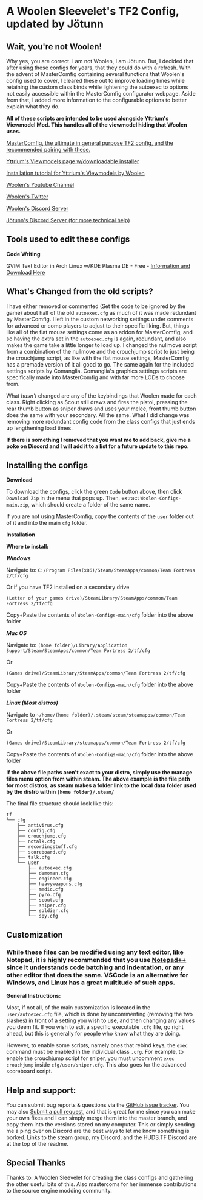 
A Woolen Sleevelet's TF2 Config, updated by Jötunn
======

Wait, you're not Woolen!
-------
Why yes, you are correct. I am not Woolen, I am Jötunn. But, I decided that after using these configs for years, that they could do with a refresh. With the advent of MasterComfig containing several functions that Woolen's config used to cover, I cleared these out to improve loading times while retaining the custom class binds while lightening the autoexec to options not easily accessible within the MasterComfig configurator webpage. Aside from that, I added more information to the configurable options to better explain what they do.

**All of these scripts are intended to be used alongside Yttrium's Viewmodel Mod. This handles all of the viewmodel hiding that Woolen uses.**

[MasterComfig, the ultimate in general purpose TF2 config, and the recommended pairing with these.](https://mastercomfig.com/ "MasterComfig")

[Yttrium's Viewmodels page w/downloadable installer](https://www.teamfortress.tv/34834/yttriums-competitive-viewmodels "Yttrium's Competitive Viewmodels")

[Installation tutorial for Yttrium's Viewmodels by Woolen](https://www.youtube.com/watch?v=4phrSBGD1qA "# Yttrium's Competitive Viewmodels in 60 Seconds")

[Woolen's Youtube Channel](www.youtube.com/user/TheBoy7477 "Woolen's Youtube link")

[Woolen's Twitter](www.twitter.com/WoolenSleevelet "Woolen's Twitter link")

[Woolen's Discord Server](https://discord.gg/woolen "Woolen's Discord server link")

[Jötunn's Discord Server (for more technical help)](https://discord.gg/NhnSysw "Jötunn's Discord server link")


Tools used to edit these configs
-------
**Code Writing**

GVIM Text Editor in Arch Linux w/KDE Plasma DE - Free - [Information and Download Here](https://www.vim.org/)

What's Changed from the old scripts?
-----------
I have either removed or commented (Set the code to be ignored by the game) about half of the old `autoexec.cfg` as much of it was made redundant by MasterComfig. I left in the custom networking settings under comments for advanced or comp players to adjust to their specific liking. But, things like all of the flat mouse settings come as an addon for MasterComfig, and so having the extra set in the `autoexec.cfg` is again, redundant, and also makes the game take a little longer to load up. I changed the nullmove script from a combination of the nullmove and the crouchjump script to just being the crouchjump script, as like with the flat mouse settings, MasterComfig has a premade version of it all good to go. The same again for the included settings scripts by Comanglia. Comanglia's graphics settings scripts are specifically made into MasterComfig and with far more LODs to choose from. 

What *hasn't* changed are any of the keybindings that Woolen made for each class. Right clicking as Scout still draws and fires the pistol, pressing the rear thumb button as sniper draws and uses your melee, front thumb button does the same with your secondary. All the same. What I did change was removing more redundant config code from the class configs that just ends up lengthening load times. 

**If there is something I removed that you want me to add back, give me a poke on Discord and I will add it to a list for a future update to this repo.**


Installing the configs
-------

**Download**

To download the configs, click the green `Code` button above, then click `Download Zip` in the menu that pops up. Then, extract `Woolen-Configs-main.zip`, which should create a folder of the same name.

If you are not using MasterComfig, copy the contents of the `user` folder out of it and into the main `cfg` folder.

**Installation**

**Where to install:**

***Windows***

Navigate to:
`C:/Program Files(x86)/Steam/SteamApps/common/Team Fortress 2/tf/cfg`

Or if you have TF2 installed on a secondary drive

`(Letter of your games drive)/SteamLibrary/SteamApps/common/Team Fortress 2/tf/cfg`

Copy+Paste the contents of `Woolen-Configs-main/cfg` folder into the above folder

***Mac OS***

Navigate to:
`(home folder)/Library/Application Support/Steam/SteamApps/common/Team Fortress 2/tf/cfg`

Or

`(Games drive)/SteamLibrary/SteamApps/common/Team Fortress 2/tf/cfg`

Copy+Paste the contents of `Woolen-Configs-main/cfg` folder into the above folder

***Linux (Most distros)***

Navigate to
`~/home/(home folder)/.steam/steam/steamapps/common/Team Fortress 2/tf/cfg`

Or

`(Games drive)/SteamLibrary/steamapps/common/Team Fortress 2/tf/cfg`

Copy+Paste the contents of `Woolen-Configs-main/cfg` folder into the above folder

**If the above file paths aren't exact to your distro, simply use the manage files menu option from within steam. The above example is the file path for most distros, as steam makes a folder link to the local data folder used by the distro within `(home folder)/.steam/`**

The final file structure should look like this:
```
tf
└── cfg
    ├── antivirus.cfg
    ├── config.cfg
    ├── crouchjump.cfg
    ├── notalk.cfg
    ├── recordingstuff.cfg
    ├── scoreboard.cfg
    ├── talk.cfg
    └── user
        ├── autoexec.cfg
        ├── demoman.cfg
        ├── engineer.cfg
        ├── heavyweapons.cfg
        ├── medic.cfg
        ├── pyro.cfg
        ├── scout.cfg
        ├── sniper.cfg
        ├── soldier.cfg
        └── spy.cfg
```
Customization
-------

### While these files can be modified using any text editor, like Notepad, it is highly recommended that you use [Notepad++](https://notepad-plus-plus.org/) since it understands code batching and indentation, or any other editor that does the same. VSCode is an alternative for Windows, and Linux has a great multitude of such apps.


**General Instructions:**

Most, if not all, of the main customization is located in the `user/autoexec.cfg` file, which is done by uncommenting (removing the two slashes) in front of a setting you wish to use, and then changing any values you deem fit. If you wish to edit a specific executable `.cfg` file, go right ahead, but this is generally for people who know what they are doing.

However, to enable some scripts, namely ones that rebind keys, the `exec` command must be enabled in the individual class `.cfg`. For example, to enable the crouchjump script for sniper, you must uncomment `exec crouchjump` inside `cfg/user/sniper.cfg`. This also goes for the advanced scoreboard script.

Help and support:
-------

You can submit bug reports & questions via the [GitHub issue tracker](https://github.com/Jotunn/Woolen-Configs/issues).
You may also [Submit a pull request](https://github.com/Jotunn/Woolen-Configs/pulls), and that is great for me since you can make your own fixes and I can simply merge them into the master branch, and copy them into the versions stored on my computer.
This or simply sending me a ping over on Discord are the best ways to let me know something is borked. Links to the steam group, my Discord, and the HUDS.TF Discord are at the top of the readme.


Special Thanks
-------

Thanks to: A Woolen Sleevelet for creating the class configs and gathering the other useful bits of this. Also mastercoms for her immense contributions to the source engine modding community.


